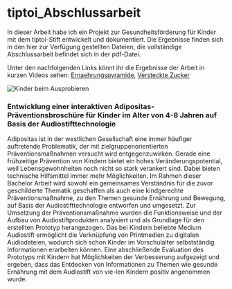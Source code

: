 # tiptoi_Abschlussarbeit

In dieser Arbeit habe ich ein Projekt zur Gesundheitsförderung für Kinder mit dem tiptoi-Stift entwickelt und dokumentiert. Die Ergebnisse finden sich in den hier zur Verfügung gestellten Dateien, die vollständige Abschlussarbeit befindet sich in der pdf-Datei.

Unter den nachfolgenden Links könnt ihr die Ergebnisse der Arbeit in kurzen Videos sehen: [Ernaehrungspyramide](https://youtu.be/hEyZJ95rms8), [Versteckte Zucker](https://youtu.be/E92o13Wb-SQ)

![Kinder beim Ausprobieren](Bilder/KinderbeimAusprobieren.png)


### Entwicklung einer interaktiven Adipositas-Präventionsbroschüre für Kinder im Alter von 4-8 Jahren auf Basis der Audiostifttechnologie
Adipositas ist in der westlichen Gesellschaft eine immer häufiger auftretende Problematik, der mit zielgruppenorientierten Präventionsmaßnahmen versucht wird entgegenzuwirken. Gerade eine frühzeitige Prävention von Kindern bietet ein hohes Veränderungspotential, weil Lebensgewohnheiten noch nicht so stark verankert sind. Dabei bieten technische Hilfsmittel immer mehr Möglichkeiten. Im Rahmen dieser Bachelor Arbeit wird sowohl ein gemeinsames Verständnis für die zuvor geschilderte Thematik geschaffen als auch eine kindgerechte Präventionsmaßnahme, zu den Themen gesunde Ernährung und Bewegung, auf Basis der Audiostifttechnologie entworfen und umgesetzt. Zur Umsetzung der Präventionsmaßnahme wurden die Funktionsweise und der Aufbau von Audiostiftprodukten analysiert und als Grundlage für den erstellten Prototyp herangezogen. Das bei Kindern beliebte Medium Audiostift ermöglicht die Verknüpfung von Printmedien zu digitalen Audiodateien, wodurch sich schon Kinder im Vorschulalter selbstständig Informationen erarbeiten können. Eine abschließende Evaluation des Prototyps mit Kindern hat Möglichkeiten der Verbesserung aufgezeigt und ergeben, dass das Entdecken von Informationen zu Themen wie gesunde Ernährung mit dem Audiostift von vie-len Kindern positiv angenommen wurde.
